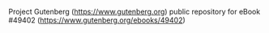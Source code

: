 Project Gutenberg (https://www.gutenberg.org) public repository for eBook #49402 (https://www.gutenberg.org/ebooks/49402)
